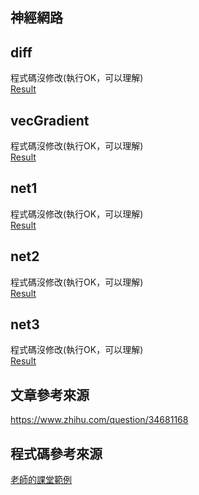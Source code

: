 ## 神經網路
## diff
程式碼沒修改(執行OK，可以理解)  
[Result](https://github.com/a922777/ai108b/blob/master/%E5%AD%B8%E7%BF%92%E7%AD%86%E8%A8%98/03-%E7%A5%9E%E7%B6%93%E7%B6%B2%E8%B7%AF/Result.md)

## vecGradient
程式碼沒修改(執行OK，可以理解)  
[Result](https://github.com/a922777/ai108b/blob/master/%E5%AD%B8%E7%BF%92%E7%AD%86%E8%A8%98/03-%E7%A5%9E%E7%B6%93%E7%B6%B2%E8%B7%AF/Result2.md)

## net1
程式碼沒修改(執行OK，可以理解)  
[Result](https://github.com/a922777/ai108b/blob/master/%E5%AD%B8%E7%BF%92%E7%AD%86%E8%A8%98/03-%E7%A5%9E%E7%B6%93%E7%B6%B2%E8%B7%AF/net1.md)

## net2
程式碼沒修改(執行OK，可以理解)  
[Result](https://github.com/a922777/ai108b/blob/master/%E5%AD%B8%E7%BF%92%E7%AD%86%E8%A8%98/03-%E7%A5%9E%E7%B6%93%E7%B6%B2%E8%B7%AF/net2.md)

## net3
程式碼沒修改(執行OK，可以理解)  
[Result](https://github.com/a922777/ai108b/blob/master/%E5%AD%B8%E7%BF%92%E7%AD%86%E8%A8%98/03-%E7%A5%9E%E7%B6%93%E7%B6%B2%E8%B7%AF/net3.md)

## 文章參考來源
https://www.zhihu.com/question/34681168

## 程式碼參考來源
[老師的課堂範例](https://github.com/ccccourse/ai/tree/master/python/03-neuralnet)

